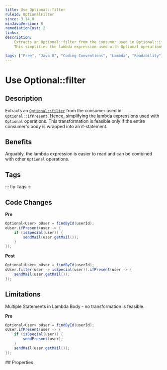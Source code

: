 ```yaml
---
title: Use Optional::filter
ruleId: OptionalFilter
since: 3.14.0
minJavaVersion: 8
remediationCost: 2
links:
description:
    Extracts an Optional::filter from the consumer used in Optional::ifPresent. 
    This simplifies the lambda expression used with Optional operations. 

tags: ["Free", "Java 8", "Coding Conventions", "Lambda", "Readability"]
---
```


# Use Optional::filter

## Description

Extracts an [`Optional::filter`](https://docs.oracle.com/javase/8/docs/api/java/util/Optional.html#filter-java.util.function.Predicate-) from the consumer used in [`Optional::ifPresent`](https://docs.oracle.com/javase/8/docs/api/java/util/Optional.html#ifPresent-java.util.function.Consumer-). 
Hence, simplifying the lambda expressions used with `Optional` operations. 
This transformation is feasible only if the entire consumer's body is wrapped into an if-statement.

## Benefits

Arguably, the lambda expression is easier to read and can be combined with other `Optional` operations.


## Tags

::: tip Tags
<TagLinks />
:::

## Code Changes

__Pre__
```java
Optional<User> oUser = findById(userId);
oUser.ifPresent(user -> {
	if (isSpecial(user)) {
		sendMail(user.getMail());
	}
});
```

__Post__
```java
Optional<User> oUser = findById(userId);
oUser.filter(user -> isSpecial(user)).ifPresent(user -> {
	sendMail(user.getMail());
});
```

## Limitations

Multiple Statements in Lambda Body - no transformation is feasible. 

__Pre__
```java
Optional<User> oUser = findById(userId);
oUser.ifPresent(user -> {
	if (isSpecial(user)) {
		sendPresent(user);
	}
	sendMail(user.getMail());
});
```

<VersionNotice />
## Properties

<RuleProperties />
